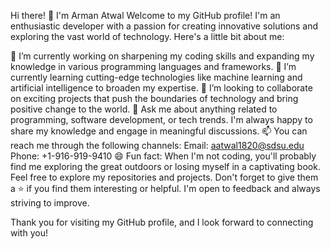 Hi there! 👋 I'm Arman Atwal
Welcome to my GitHub profile! I'm an enthusiastic developer with a passion for creating innovative solutions and exploring the vast world of technology. Here's a little bit about me:

🔭 I’m currently working on sharpening my coding skills and expanding my knowledge in various programming languages and frameworks.
🌱 I’m currently learning cutting-edge technologies like machine learning and artificial intelligence to broaden my expertise.
👯 I’m looking to collaborate on exciting projects that push the boundaries of technology and bring positive change to the world.
💬 Ask me about anything related to programming, software development, or tech trends. I'm always happy to share my knowledge and engage in meaningful discussions.
📫 You can reach me through the following channels:
Email: aatwal1820@sdsu.edu
Phone: +1-916-919-9410
😄 Fun fact: When I'm not coding, you'll probably find me exploring the great outdoors or losing myself in a captivating book.
Feel free to explore my repositories and projects. Don't forget to give them a ⭐️ if you find them interesting or helpful. I'm open to feedback and always striving to improve.

Thank you for visiting my GitHub profile, and I look forward to connecting with you!

<!---
ArmanAtwal/ArmanAtwal is a ✨ special ✨ repository because its `README.md` (this file) appears on your GitHub profile.
You can click the Preview link to take a look at your changes.
--->
